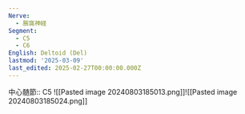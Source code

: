 ```yaml
---
Nerve:
  - 腋窩神経
Segment:
  - C5
  - C6
English: Deltoid (Del)
lastmod: '2025-03-09'
last_edited: 2025-02-27T00:00:00.000Z
---
```


中心髄節:: C5
![[Pasted image 20240803185013.png]]![[Pasted image 20240803185024.png]]
